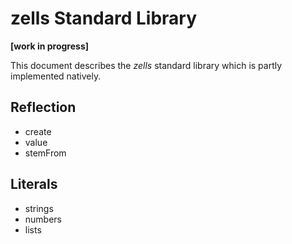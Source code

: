 # zells Standard Library

**[work in progress]**

This document describes the *zells* standard library which is partly implemented natively.

## Reflection

- create
- value
- stemFrom

## Literals

- strings
- numbers
- lists